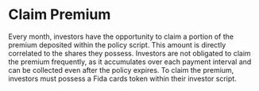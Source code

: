 # Claim Premium

Every month, investors have the opportunity to claim a portion of the premium deposited within the policy script. This amount is directly correlated to the shares they possess. Investors are not obligated to claim the premium frequently, as it accumulates over each payment interval and can be collected even after the policy expires. To claim the premium, investors must possess a Fida cards token within their investor script.
